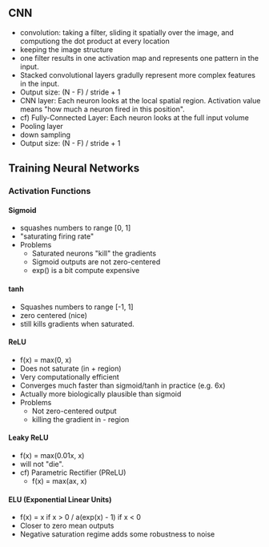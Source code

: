 ## CNN
- convolution: taking a filter, sliding it spatially over the image, and computiong the dot product at every location
- keeping the image structure
- one filter results in one activation map and represents one pattern in the input.
- Stacked convolutional layers gradully represent more complex features in the input.
- Output size: (N - F) / stride + 1
- CNN layer: Each neuron looks at the local spatial region. Activation value means "how much a neuron fired in this position".
- cf) Fully-Connected Layer: Each neuron looks at the full input volume
-  Pooling layer
  - down sampling
  - Output size: (N - F) / stride + 1

## Training Neural Networks
### Activation Functions

#### Sigmoid
- squashes numbers to range [0, 1]
- "saturating firing rate"
- Problems
  - Saturated neurons "kill" the gradients
  - Sigmoid outputs are not zero-centered
  - exp() is a bit compute expensive

#### tanh
- Squashes numbers to range [-1, 1]
- zero centered (nice)
- still kills gradients when saturated.

#### ReLU
- f(x) = max(0, x)
- Does not saturate (in + region)
- Very computationally efficient
- Converges much faster than sigmoid/tanh in practice (e.g. 6x)
- Actually more biologically plausible than sigmoid
- Problems
  - Not zero-centered output
  - killing the gradient in - region

#### Leaky ReLU
- f(x) = max(0.01x, x)
- will not "die".
- cf) Parametric Rectifier (PReLU)
  - f(x) = max(ax, x)

#### ELU (Exponential Linear Units)
- f(x) = x if x > 0  / a(exp(x) - 1) if x < 0
- Closer to zero mean outputs
- Negative saturation regime adds some robustness to noise
